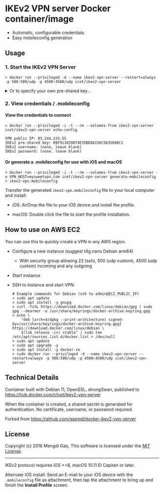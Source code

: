 # IKEv2 VPN server Docker container/image

- Automatic, configurable credentials
- Easy mobileconfig generation

## Usage

### 1. Start the IKEv2 VPN Server

    > docker run --privileged -d --name ikev2-vpn-server --restart=always -p 500:500/udp -p 4500:4500/udp icet/ikev2-vpn-server

<details>
<summary>Or to specify your own pre-shared key...</summary>
    
Use the `VPN_PSK` environment variable (>=32 characters please) like this:

    > docker run --privileged -d --name ikev2-vpn-server --restart=always -p 500:500/udp -p 4500:4500/udp -e VPN_PSK=09F911029D74E35BD84156C5635688C1 icet/ikev2-vpn-server
</details>

### 2. View credentials / .mobileconfig

#### View the credentials to connect

    > docker run --privileged -i -t --rm --volumes-from ikev2-vpn-server icet/ikev2-vpn-server echo-config

    VPN public IP: 83.244.233.55
    IKEv2 pre-shared key: 09F911029D74E35BD84156C5635688C1
    IKEv2 username: (none, leave blank)
    IKEv2 password: (none, leave blank)

#### Or generate a .mobileconfig for use with iOS and macOS

    > docker run --privileged -i -t --rm --volumes-from ikev2-vpn-server -e VPN_HOST=mysweetvpn.com icet/ikev2-vpn-server generate-mobileconfig > ikev2-vpn.mobileconfig

Transfer the generated `ikev2-vpn.mobileconfig` file to your local computer and install:

- iOS: AirDrop the file to your iOS device and install the profile.

- macOS: Double click the file to start the profile installation.

## How to use on AWS EC2

You can use this to quickly create a VPN in any AWS region.

- Configure a new instance (suggest t4g.nano Debian arm64)
  - With security group allowing 22 (ssh), 500 (udp custom), 4500 (udp custom) incoming and any outgoing
- Start instance
- SSH to instance and start VPN:
  
      # Example commands for Debian (ssh to admin@EC2_PUBLIC_IP)
      > sudo apt update
      > sudo apt install -y gnupg
      > curl -fsSL https://download.docker.com/linux/debian/gpg | sudo gpg --dearmor -o /usr/share/keyrings/docker-archive-keyring.gpg
      > echo \
          "deb [arch=$(dpkg --print-architecture) signed-by=/usr/share/keyrings/docker-archive-keyring.gpg] https://download.docker.com/linux/debian \
          $(lsb_release -cs) stable" | sudo tee /etc/apt/sources.list.d/docker.list > /dev/null
      > sudo apt update
      > sudo apt upgrade -y
      > sudo apt install -y docker-ce
      > sudo docker run --privileged -d --name ikev2-vpn-server --restart=always -p 500:500/udp -p 4500:4500/udp icet/ikev2-vpn-server

## Technical Details

Container built with Debian 11, OpenSSL, strongSwan, published to https://hub.docker.com/r/icet/ikev2-vpn-server

When the container is created, a shared secret is generated for authentication. No certificate, username, or password required.

Forked from https://github.com/gaomd/docker-ikev2-vpn-server

## License

Copyright (c) 2016 Mengdi Gao, This software is licensed under the [MIT License](LICENSE).

---

IKEv2 protocol requires iOS >=8, macOS 10.11 El Capitan or later.

Alternate iOS install: Send an E-mail to your iOS device with the `.mobileconfig` file as attachment, then tap the attachment to bring up and finish the **Install Profile** screen.
